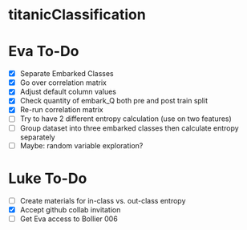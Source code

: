 # titanicClassification

# Eva To-Do
- [x] Separate Embarked Classes 
- [x] Go over correlation matrix
- [x] Adjust default column values
- [x] Check quantity of embark_Q both pre and post train split
- [x] Re-run correlation matrix
- [ ] Try to have 2 different entropy calculation (use on two features)
- [ ] Group dataset into three embarked classes then calculate entropy separately
- [ ] Maybe: random variable exploration? 

# Luke To-Do
- [ ] Create materials for in-class vs. out-class entropy
- [x] Accept github collab invitation
- [ ] Get Eva access to Bollier 006